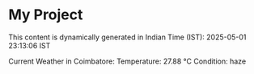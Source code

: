 # My Project

This content is dynamically generated in Indian Time (IST): 2025-05-01 23:13:06 IST


Current Weather in Coimbatore:
Temperature: 27.88 °C
Condition: haze
